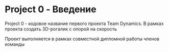 # Project 0 - Введение

Project 0 - кодовое название первого проекта Team Dynamics. В рамках проекта создать 3D-рогалик с опорой на скорость

Проект выполняется в рамках совместной дипломной работы членов команды
